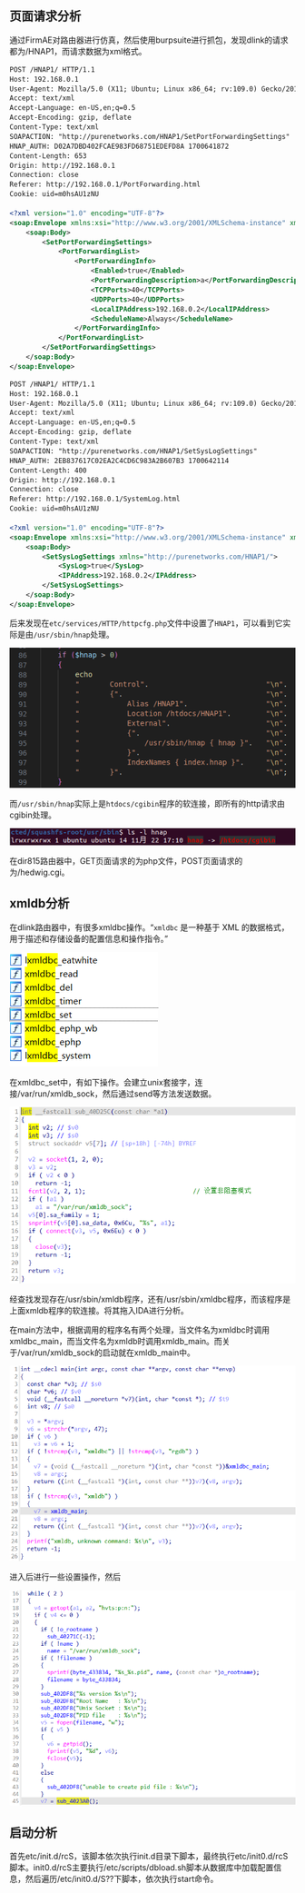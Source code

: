 ## 页面请求分析
通过FirmAE对路由器进行仿真，然后使用burpsuite进行抓包，发现dlink的请求都为/HNAP1，而请求数据为xml格式。

```xml
POST /HNAP1/ HTTP/1.1
Host: 192.168.0.1
User-Agent: Mozilla/5.0 (X11; Ubuntu; Linux x86_64; rv:109.0) Gecko/20100101 Firefox/113.0
Accept: text/xml
Accept-Language: en-US,en;q=0.5
Accept-Encoding: gzip, deflate
Content-Type: text/xml
SOAPACTION: "http://purenetworks.com/HNAP1/SetPortForwardingSettings"
HNAP_AUTH: D02A7DBD402FCAE983FD68751EDEFD8A 1700641872
Content-Length: 653
Origin: http://192.168.0.1
Connection: close
Referer: http://192.168.0.1/PortForwarding.html
Cookie: uid=m0hsAU1zNU

<?xml version="1.0" encoding="UTF-8"?>
<soap:Envelope xmlns:xsi="http://www.w3.org/2001/XMLSchema-instance" xmlns:xsd="http://www.w3.org/2001/XMLSchema" xmlns:soap="http://schemas.xmlsoap.org/soap/envelope/">
	<soap:Body>
		<SetPortForwardingSettings>
			<PortForwardingList>
				<PortForwardingInfo>
					<Enabled>true</Enabled>
					<PortForwardingDescription>a</PortForwardingDescription>
					<TCPPorts>40</TCPPorts>
					<UDPPorts>40</UDPPorts>
					<LocalIPAddress>192.168.0.2</LocalIPAddress>
					<ScheduleName>Always</ScheduleName>
				</PortForwardingInfo>
			</PortForwardingList>
		</SetPortForwardingSettings>
	</soap:Body>
</soap:Envelope>
```

```xml
POST /HNAP1/ HTTP/1.1
Host: 192.168.0.1
User-Agent: Mozilla/5.0 (X11; Ubuntu; Linux x86_64; rv:109.0) Gecko/20100101 Firefox/113.0
Accept: text/xml
Accept-Language: en-US,en;q=0.5
Accept-Encoding: gzip, deflate
Content-Type: text/xml
SOAPACTION: "http://purenetworks.com/HNAP1/SetSysLogSettings"
HNAP_AUTH: 2EB837617C02EA2C4CD6C983A2B607B3 1700642114
Content-Length: 400
Origin: http://192.168.0.1
Connection: close
Referer: http://192.168.0.1/SystemLog.html
Cookie: uid=m0hsAU1zNU

<?xml version="1.0" encoding="UTF-8"?>
<soap:Envelope xmlns:xsi="http://www.w3.org/2001/XMLSchema-instance" xmlns:xsd="http://www.w3.org/2001/XMLSchema" xmlns:soap="http://schemas.xmlsoap.org/soap/envelope/">
	<soap:Body>
		<SetSysLogSettings xmlns="http://purenetworks.com/HNAP1/">
			<SysLog>true</SysLog> 
			<IPAddress>192.168.0.2</IPAddress>
		</SetSysLogSettings>
	</soap:Body>
</soap:Envelope>
```

后来发现在`etc/services/HTTP/httpcfg.php`文件中设置了`HNAP1`，可以看到它实际是由`/usr/sbin/hnap`处理。

![](images/Pasted%20image%2020231122213357.png)

而`/usr/sbin/hnap`实际上是`htdocs/cgibin`程序的软连接，即所有的http请求由cgibin处理。

![](images/Pasted%20image%2020231122213647.png)

在dir815路由器中，GET页面请求的为php文件，POST页面请求的为/hedwig.cgi。

## xmldb分析
在dlink路由器中，有很多xmldbc操作。“`xmldbc` 是一种基于 XML 的数据格式，用于描述和存储设备的配置信息和操作指令。”

![](images/Pasted%20image%2020231123232858.png)

在xmldbc_set中，有如下操作。会建立unix套接字，连接/var/run/xmldb_sock，然后通过send等方法发送数据。

![](images/Pasted%20image%2020231123233357.png)

经查找发现存在/usr/sbin/xmldb程序，还有/usr/sbin/xmldbc程序，而该程序是上面xmldb程序的软连接。将其拖入IDA进行分析。

在main方法中，根据调用的程序名有两个处理，当文件名为xmldbc时调用xmldbc_main，而当文件名为xmldb时调用xmldb_main。而关于/var/run/xmldb_sock的启动就在xmldb_main中。

![](images/Pasted%20image%2020231124085349.png) 

进入后进行一些设置操作，然后

![](images/Pasted%20image%2020231124090021.png)



## 启动分析
首先etc/init.d/rcS，该脚本依次执行init.d目录下脚本，最终执行etc/init0.d/rcS脚本。init0.d/rcS主要执行/etc/scripts/dbload.sh脚本从数据库中加载配置信息，然后遍历/etc/init0.d/S??下脚本，依次执行start命令。

